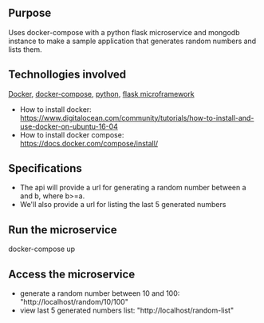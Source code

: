 ## Purpose
Uses docker-compose with a python flask microservice and mongodb instance to make a sample application
that generates random numbers and lists them.

## Technollogies involved
[Docker](https://opensource.com/resources/what-docker), [docker-compose](https://docs.docker.com/compose/), [python](https://www.python.org/doc/essays/blurb/), [flask microframework](http://flask.pocoo.org/)

* How to install docker: https://www.digitalocean.com/community/tutorials/how-to-install-and-use-docker-on-ubuntu-16-04
* How to install docker compose: https://docs.docker.com/compose/install/

## Specifications
* The api will provide a url for generating a random number between a and b,
where b>=a.
* We'll also provide a url for listing the last 5 generated numbers

## Run the microservice
docker-compose up

## Access the microservice
* generate a random number between 10 and 100: "http://localhost/random/10/100"
* view last 5 generated numbers list: "http://localhost/random-list"

